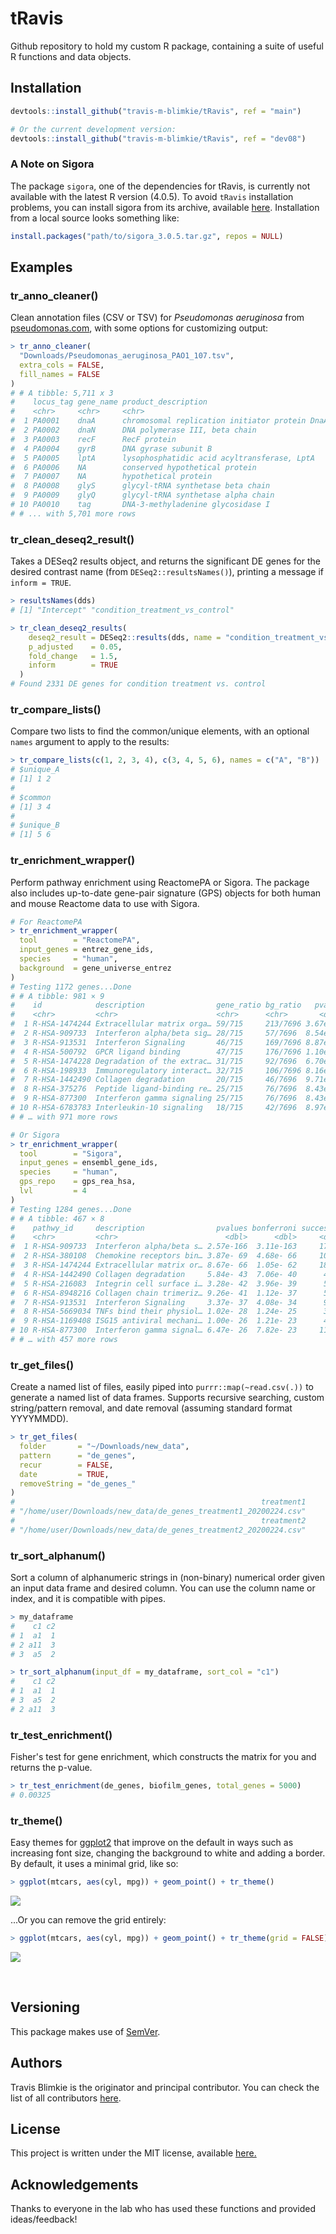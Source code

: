# **tRavis**

Github repository to hold my custom R package, containing a suite of useful R
functions and data objects.

## Installation
```r
devtools::install_github("travis-m-blimkie/tRavis", ref = "main")

# Or the current development version:
devtools::install_github("travis-m-blimkie/tRavis", ref = "dev08")
```

### A Note on Sigora
The package `sigora`, one of the dependencies for tRavis, is currently not 
available with the latest R version (4.0.5). To avoid `tRavis` installation
problems, you can install sigora from its archive, available 
[here](https://cran.r-project.org/web/packages/sigora/index.html). Installation
from a local source looks something like:
```r
install.packages("path/to/sigora_3.0.5.tar.gz", repos = NULL)
```
## Examples

### tr_anno_cleaner()
Clean annotation files (CSV or TSV) for *Pseudomonas aeruginosa* from
[pseudomonas.com](pseudomonas.com), with some options for customizing output:
```r
> tr_anno_cleaner(
  "Downloads/Pseudomonas_aeruginosa_PAO1_107.tsv",
  extra_cols = FALSE, 
  fill_names = FALSE
)
# # A tibble: 5,711 x 3
#    locus_tag gene_name product_description                           
#    <chr>     <chr>     <chr>                                         
#  1 PA0001    dnaA      chromosomal replication initiator protein DnaA
#  2 PA0002    dnaN      DNA polymerase III, beta chain                
#  3 PA0003    recF      RecF protein                                  
#  4 PA0004    gyrB      DNA gyrase subunit B                          
#  5 PA0005    lptA      lysophosphatidic acid acyltransferase, LptA   
#  6 PA0006    NA        conserved hypothetical protein                
#  7 PA0007    NA        hypothetical protein                          
#  8 PA0008    glyS      glycyl-tRNA synthetase beta chain             
#  9 PA0009    glyQ      glycyl-tRNA synthetase alpha chain            
# 10 PA0010    tag       DNA-3-methyladenine glycosidase I             
# # ... with 5,701 more rows
```

### tr_clean_deseq2_result()
Takes a DESeq2 results object, and returns the significant DE genes for the
desired contrast name (from `DESeq2::resultsNames()`), printing a message if
`inform = TRUE`.
```r
> resultsNames(dds)
# [1] "Intercept" "condition_treatment_vs_control"

> tr_clean_deseq2_results(
    deseq2_result = DESeq2::results(dds, name = "condition_treatment_vs_control"), 
    p_adjusted    = 0.05,
    fold_change   = 1.5,
    inform        = TRUE
  )
# Found 2331 DE genes for condition treatment vs. control
```

### tr_compare_lists()
Compare two lists to find the common/unique elements, with an optional `names`
argument to apply to the results:
```r
> tr_compare_lists(c(1, 2, 3, 4), c(3, 4, 5, 6), names = c("A", "B"))
# $unique_A
# [1] 1 2
# 
# $common
# [1] 3 4
# 
# $unique_B
# [1] 5 6
```

### tr_enrichment_wrapper()
Perform pathway enrichment using ReactomePA or Sigora. The package also includes
up-to-date gene-pair signature (GPS) objects for both human and mouse Reactome
data to use with Sigora.
```r 
# For ReactomePA
> tr_enrichment_wrapper(
  tool        = "ReactomePA",
  input_genes = entrez_gene_ids,
  species     = "human",
  background  = gene_universe_entrez
)
# Testing 1172 genes...Done
# # A tibble: 981 × 9
#    id            description                gene_ratio bg_ratio   pvalue p_adjust   qvalue gene_id count
#    <chr>         <chr>                      <chr>      <chr>       <dbl>    <dbl>    <dbl> <chr>   <int>
#  1 R-HSA-1474244 Extracellular matrix orga… 59/715     213/7696 3.67e-15 3.61e-12 3.20e-12 1294/3…    59
#  2 R-HSA-909733  Interferon alpha/beta sig… 28/715     57/7696  8.54e-15 4.19e-12 3.72e-12 91543/…    28
#  3 R-HSA-913531  Interferon Signaling       46/715     169/7696 8.87e-12 2.69e- 9 2.39e- 9 91543/…    46
#  4 R-HSA-500792  GPCR ligand binding        47/715     176/7696 1.10e-11 2.69e- 9 2.39e- 9 4161/7…    47
#  5 R-HSA-1474228 Degradation of the extrac… 31/715     92/7696  6.70e-11 1.32e- 8 1.17e- 8 1294/4…    31
#  6 R-HSA-198933  Immunoregulatory interact… 32/715     106/7696 8.16e-10 1.33e- 7 1.18e- 7 1278/3…    32
#  7 R-HSA-1442490 Collagen degradation       20/715     46/7696  9.71e-10 1.36e- 7 1.21e- 7 1294/4…    20
#  8 R-HSA-375276  Peptide ligand-binding re… 25/715     76/7696  8.43e- 9 8.64e- 7 7.67e- 7 4161/5…    25
#  9 R-HSA-877300  Interferon gamma signaling 25/715     76/7696  8.43e- 9 8.64e- 7 7.67e- 7 3665/6…    25
# 10 R-HSA-6783783 Interleukin-10 signaling   18/715     42/7696  8.97e- 9 8.64e- 7 7.67e- 7 3557/3…    18
# # … with 971 more rows

# Or Sigora
> tr_enrichment_wrapper(
  tool        = "Sigora",
  input_genes = ensembl_gene_ids,
  species     = "human",
  gps_repo    = gps_rea_hsa,
  lvl         = 4
)
# Testing 1284 genes...Done
# # A tibble: 467 × 8
#    pathwy_id     description                pvalues bonferroni successes pathway_size      n sample_size
#    <chr>         <chr>                        <dbl>      <dbl>     <dbl>        <dbl>  <dbl>       <dbl>
#  1 R-HSA-909733  Interferon alpha/beta s… 2.57e-166  3.11e-163     172.         1437. 6.37e5       3533.
#  2 R-HSA-380108  Chemokine receptors bin… 3.87e- 69  4.68e- 66     109.         1964. 6.37e5       3533.
#  3 R-HSA-1474244 Extracellular matrix or… 8.67e- 66  1.05e- 62     181.         6731. 6.37e5       3533.
#  4 R-HSA-1442490 Collagen degradation     5.84e- 43  7.06e- 40      48.6         495. 6.37e5       3533.
#  5 R-HSA-216083  Integrin cell surface i… 3.28e- 42  3.96e- 39      57.4         836. 6.37e5       3533.
#  6 R-HSA-8948216 Collagen chain trimeriz… 9.26e- 41  1.12e- 37      59.7         974. 6.37e5       3533.
#  7 R-HSA-913531  Interferon Signaling     3.37e- 37  4.08e- 34      99.9        3609. 6.37e5       3533.
#  8 R-HSA-5669034 TNFs bind their physiol… 1.02e- 28  1.24e- 25      34.5         407. 6.37e5       3533.
#  9 R-HSA-1169408 ISG15 antiviral mechani… 1.00e- 26  1.21e- 23      41           767. 6.37e5       3533.
# 10 R-HSA-877300  Interferon gamma signal… 6.47e- 26  7.82e- 23     114.         6460. 6.37e5       3533.
# # … with 457 more rows
```

### tr_get_files()
Create a named list of files, easily piped into `purrr::map(~read.csv(.))` to
generate a named list of data frames. Supports recursive searching, custom
string/pattern removal, and date removal (assuming standard format YYYYMMDD).
```r
> tr_get_files(
  folder       = "~/Downloads/new_data",
  pattern      = "de_genes", 
  recur        = FALSE, 
  date         = TRUE, 
  removeString = "de_genes_"
)
#                                                       treatment1 
# "/home/user/Downloads/new_data/de_genes_treatment1_20200224.csv" 
#                                                       treatment2 
# "/home/user/Downloads/new_data/de_genes_treatment2_20200224.csv" 
```

### tr_sort_alphanum()
Sort a column of alphanumeric strings in (non-binary) numerical order given an
input data frame and desired column. You can use the column name or index, and
it is compatible with pipes.
```r
> my_dataframe
#    c1 c2
# 1  a1  1
# 2 a11  3
# 3  a5  2

> tr_sort_alphanum(input_df = my_dataframe, sort_col = "c1")
#    c1 c2
# 1  a1  1
# 3  a5  2
# 2 a11  3
```

### tr_test_enrichment()
Fisher's test for gene enrichment, which constructs the matrix for you and
returns the p-value.
```r
> tr_test_enrichment(de_genes, biofilm_genes, total_genes = 5000)
# 0.00325
```

### tr_theme()
Easy themes for [ggplot2](https://ggplot2.tidyverse.org/) that improve on
the default in ways such as increasing font size, changing the background to 
white and adding a border. By default, it uses a minimal grid, like so:
```r
> ggplot(mtcars, aes(cyl, mpg)) + geom_point() + tr_theme()
```
![](man/figures/tr_theme_wGrid.png)


...Or you can remove the grid entirely:
```r
> ggplot(mtcars, aes(cyl, mpg)) + geom_point() + tr_theme(grid = FALSE)
```
![](man/figures/tr_theme_noGrid.png)

<br>

## Versioning
This package makes use of [SemVer](https://semver.org/).

## Authors

Travis Blimkie is the originator and principal contributor. You can check the
list of all contributors [here](https://github.com/travis-m-blimkie/tRavis/graphs/contributors).

## License
This project is written under the MIT license, available
[here.](https://github.com/travis-m-blimkie/tRavis/blob/master/LICENSE)

## Acknowledgements
Thanks to everyone in the lab who has used these functions and provided
ideas/feedback!
